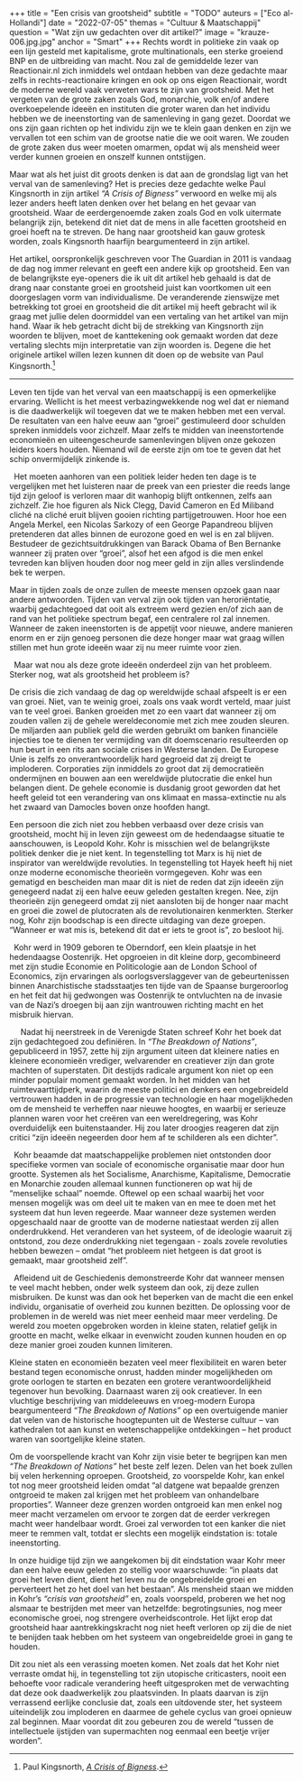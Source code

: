 +++
title = "Een crisis van grootsheid"
subtitle = "TODO"
auteurs = ["Eco al-Hollandi"]
date = "2022-07-05"
themas = "Cultuur & Maatschappij"
question = "Wat zijn uw gedachten over dit artikel?"
image = "krauze-006.jpg.jpg"
anchor = "Smart"
+++
Rechts wordt in politieke zin vaak op een lijn gesteld met kapitalisme, grote multinationals, een sterke groeiend BNP en de uitbreiding van macht. Nou zal de gemiddelde lezer van Reactionair.nl zich inmiddels wel ontdaan hebben van deze gedachte maar zelfs in rechts-reactionaire kringen en ook op ons eigen Reactionair, wordt de moderne wereld vaak verweten wars te zijn van grootsheid. Met het vergeten van de grote zaken zoals God, monarchie, volk en/of andere overkoepelende ideeën en instituten die groter waren dan het individu hebben we de ineenstorting van de samenleving in gang gezet. Doordat we ons zijn gaan richten op het individu zijn we te klein gaan denken en zijn we vervallen tot een schim van de grootse natie die we ooit waren. We zouden de grote zaken dus weer moeten omarmen, opdat wij als mensheid weer verder kunnen groeien en onszelf kunnen ontstijgen. 

Maar wat als het juist dit groots denken is dat aan de grondslag ligt van het verval van de samenleving? Het is precies deze gedachte welke Paul Kingsnorth in zijn artikel *“A Crisis of Bigness”* verwoord en welke mij als lezer anders heeft laten denken over het belang en het gevaar van grootsheid. Waar de eerdergenoemde zaken zoals God en volk uitermate belangrijk zijn, betekend dit niet dat de mens in alle facetten grootsheid en groei hoeft na te streven. De hang naar grootsheid kan gauw grotesk worden, zoals Kingsnorth haarfijn beargumenteerd in zijn artikel. 

Het artikel, oorspronkelijk geschreven voor The Guardian in 2011 is vandaag de dag nog immer relevant en geeft een andere kijk op grootsheid.  Een van de belangrijkste eye-openers die ik uit dit artikel heb gehaald is dat de drang naar constante groei en grootsheid juist kan voortkomen uit een doorgeslagen vorm van individualisme. De veranderende zienswijze met betrekking tot groei en grootsheid die dit artikel mij heeft gebracht wil ik graag met jullie delen doormiddel van een vertaling van het artikel van mijn hand. Waar ik heb getracht dicht bij de strekking van Kingsnorth zijn woorden te blijven, moet de kanttekening ook gemaakt worden dat deze vertaling slechts mijn interpretatie van zijn woorden is. Degene die het originele artikel willen lezen kunnen dit doen op de website van Paul Kingsnorth.[^1]

- - -

Leven ten tijde van het verval van een maatschappij is een opmerkelijke ervaring. Wellicht is het meest verbazingwekkende nog wel dat er niemand is die daadwerkelijk wil toegeven dat we te maken hebben met een verval. De resultaten van een halve eeuw aan “groei” gestimuleerd door schulden spreken inmiddels voor zichzelf. Maar zelfs te midden van ineenstortende economieën en uiteengescheurde samenlevingen blijven onze gekozen leiders koers houden. Niemand wil de eerste zijn om toe te geven dat het schip onvermijdelijk zinkende is.

  Het moeten aanhoren van een politiek leider heden ten dage is te vergelijken met het luisteren naar de preek van een priester die reeds lange tijd zijn geloof is verloren maar dit wanhopig blijft ontkennen, zelfs aan zichzelf. Zie hoe figuren als Nick Clegg, David Cameron en Ed Miliband cliché na cliché eruit blijven gooien richting partijgetrouwen. Hoor hoe een Angela Merkel, een Nicolas Sarkozy of een George Papandreou blijven pretenderen dat alles binnen de eurozone goed en wel is en zal blijven. Bestudeer de gezichtsuitdrukkingen van Barack Obama of Ben Bernanke wanneer zij praten over “groei”, alsof het een afgod is die men enkel tevreden kan blijven houden door nog meer geld in zijn alles verslindende bek te werpen.

Maar in tijden zoals de onze zullen de meeste mensen opzoek gaan naar andere antwoorden. Tijden van verval zijn ook tijden van heroriëntatie, waarbij gedachtegoed dat ooit als extreem werd gezien en/of zich aan de rand van het politieke spectrum begaf, een centralere rol zal innemen. Wanneer de zaken ineenstorten is de appetijt voor nieuwe, andere manieren enorm en er zijn genoeg personen die deze honger maar wat graag willen stillen met hun grote ideeën waar zij nu meer ruimte voor zien.

  Maar wat nou als deze grote ideeën onderdeel zijn van het probleem. Sterker nog, wat als grootsheid het probleem is?  

De crisis die zich vandaag de dag op wereldwijde schaal afspeelt is er een van groei. Niet, van te weinig groei, zoals ons vaak wordt verteld, maar juist van te veel groei. Banken groeiden met zo een vaart dat wanneer zij om zouden vallen zij de gehele wereldeconomie met zich mee zouden sleuren. De miljarden aan publiek geld die werden gebruikt om banken financiële injecties toe te dienen ter vermijding van dit doemscenario resulteerden op hun beurt in een rits aan sociale crises in Westerse landen. De Europese Unie is zelfs zo onverantwoordelijk hard gegroeid dat zij dreigt te imploderen. Corporaties zijn inmiddels zo groot dat zij democratieën ondermijnen en bouwen aan een wereldwijde plutocratie die enkel hun belangen dient. De gehele economie is dusdanig groot geworden dat het heeft geleid tot een verandering van ons klimaat en massa-extinctie nu als het zwaard van Damocles boven onze hoofden hangt.

Een persoon die zich niet zou hebben verbaasd over deze crisis van grootsheid, mocht hij in leven zijn geweest om de hedendaagse situatie te aanschouwen, is Leopold Kohr. Kohr is misschien wel de belangrijkste politiek denker die je niet kent. In tegenstelling tot Marx is hij niet de inspirator van wereldwijde revoluties. In tegenstelling tot Hayek heeft hij niet onze moderne economische theorieën vormgegeven. Kohr was een gematigd en bescheiden man maar dit is niet de reden dat zijn ideeën zijn genegeerd nadat zij een halve eeuw geleden gestalten kregen. Nee, zijn theorieën zijn genegeerd omdat zij niet aansloten bij de honger naar macht en groei die zowel de plutocraten als de revolutionairen kenmerkten. Sterker nog, Kohr zijn boodschap is een directe uitdaging van deze groepen. “Wanneer er wat mis is, betekend dit dat er iets te groot is”, zo besloot hij.

  Kohr werd in 1909 geboren te Oberndorf, een klein plaatsje in het hedendaagse Oostenrijk. Het opgroeien in dit kleine dorp, gecombineerd met zijn studie Economie en Politicologie aan de London School of Economics, zijn ervaringen als oorlogsverslaggever van de gebeurtenissen binnen Anarchistische stadsstaatjes ten tijde van de Spaanse burgeroorlog en het feit dat hij gedwongen was Oostenrijk te ontvluchten na de invasie van de Nazi’s droegen bij aan zijn wantrouwen richting macht en het misbruik hiervan.

     Nadat hij neerstreek in de Verenigde Staten schreef Kohr het boek dat zijn gedachtegoed zou definiëren. In *“The Breakdown of Nations”*, gepubliceerd in 1957, zette hij zijn argument uiteen dat kleinere naties en kleinere economieën vrediger, welvarender en creatiever zijn dan grote machten of superstaten. Dit destijds radicale argument kon niet op een minder populair moment gemaakt worden. In het midden van het ruimtevaarttijdperk, waarin de meeste politici en denkers een ongebreideld vertrouwen hadden in de progressie van technologie en haar mogelijkheden om de mensheid te verheffen naar nieuwe hoogtes, en waarbij er serieuze plannen waren voor het creëren van een wereldregering, was Kohr overduidelijk een buitenstaander. Hij zou later droogjes reageren dat zijn critici “zijn ideeën negeerden door hem af te schilderen als een dichter”.

  Kohr beaamde dat maatschappelijke problemen niet ontstonden door specifieke vormen van sociale of economische organisatie maar door hun grootte. Systemen als het Socialisme, Anarchisme, Kapitalisme, Democratie en Monarchie zouden allemaal kunnen functioneren op wat hij de “menselijke schaal” noemde. Oftewel op een schaal waarbij het voor mensen mogelijk was om deel uit te maken van en mee te doen met het systeem dat hun leven regeerde. Maar wanneer deze systemen werden opgeschaald naar de grootte van de moderne natiestaat werden zij allen onderdrukkend. Het veranderen van het systeem, of de ideologie waaruit zij ontstond, zou deze onderdrukking niet tegengaan - zoals zovele revoluties hebben bewezen – omdat “het probleem niet hetgeen is dat groot is gemaakt, maar grootsheid zelf”.

  Afleidend uit de Geschiedenis demonstreerde Kohr dat wanneer mensen te veel macht hebben, onder welk systeem dan ook, zij deze zullen misbruiken. De kunst was dan ook het beperken van de macht die een enkel individu, organisatie of overheid zou kunnen bezitten. De oplossing voor de problemen in de wereld was niet meer eenheid maar meer verdeling. De wereld zou moeten opgebroken worden in kleine staten, relatief gelijk in grootte en macht, welke elkaar in evenwicht zouden kunnen houden en op deze manier groei zouden kunnen limiteren. 

Kleine staten en economieën bezaten veel meer flexibiliteit en waren beter bestand tegen economische onrust, hadden minder mogelijkheden om grote oorlogen te starten en bezaten een grotere verantwoordelijkheid tegenover hun bevolking. Daarnaast waren zij ook creatiever. In een vluchtige beschrijving van middeleeuws en vroeg-modern Europa beargumenteerd *“The Breakdown of Nations”* op een overtuigende manier dat velen van de historische hoogtepunten uit de Westerse cultuur – van kathedralen tot aan kunst en wetenschappelijke ontdekkingen – het product waren van soortgelijke kleine staten.  

Om de voorspellende kracht van Kohr zijn visie beter te begrijpen kan men *“The Breakdown of Nations”* het beste zelf lezen. Delen van het boek zullen bij velen herkenning oproepen. Grootsheid, zo voorspelde Kohr, kan enkel tot nog meer grootsheid leiden omdat “al datgene wat bepaalde grenzen ontgroeid te maken zal krijgen met het probleem van onhandelbare proporties”. Wanneer deze grenzen worden ontgroeid kan men enkel nog meer macht verzamelen om ervoor te zorgen dat de eerder verkregen macht weer handelbaar wordt. Groei zal verworden tot een kanker die niet meer te remmen valt, totdat er slechts een mogelijk eindstation is: totale ineenstorting.  

In onze huidige tijd zijn we aangekomen bij dit eindstation waar Kohr meer dan een halve eeuw geleden zo stellig voor waarschuwde: “in plaats dat groei het leven dient, dient het leven nu de ongebreidelde groei en perverteert het zo het doel van het bestaan”. Als mensheid staan we midden in Kohr’s *“crisis van grootsheid”* en, zoals voorspeld, proberen we het nog alsmaar te bestrijden met meer van hetzelfde: begrotingsunies, nog meer economische groei, nog strengere overheidscontrole. Het lijkt erop dat grootsheid haar aantrekkingskracht nog niet heeft verloren op zij die de niet te benijden taak hebben om het systeem van ongebreidelde groei in gang te houden.  

Dit zou niet als een verassing moeten komen. Net zoals dat het Kohr niet verraste omdat hij, in tegenstelling tot zijn utopische criticasters, nooit een behoefte voor radicale verandering heeft uitgesproken met de verwachting dat deze ook daadwerkelijk zou plaatsvinden. In plaats daarvan is zijn verrassend eerlijke conclusie dat, zoals een uitdovende ster, het systeem uiteindelijk zou imploderen en daarmee de gehele cyclus van groei opnieuw zal beginnen. Maar voordat dit zou gebeuren zou de wereld “tussen de intellectuele ijstijden van supermachten nog eenmaal een beetje vrijer worden”. 

[^1]: Paul Kingsnorth,  *[A Crisis of Bigness](https://www.paulkingsnorth.net/bigness)*.